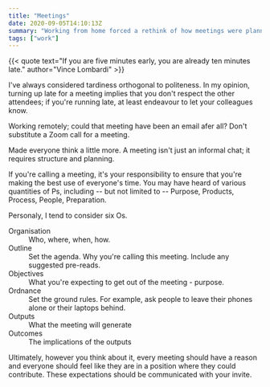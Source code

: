 ```yaml
---
title: "Meetings"
date: 2020-09-05T14:10:13Z
summary: "Working from home forced a rethink of how meetings were planned."
tags: ["work"]
---
```

{{< quote text="If you are five minutes early, you are already ten minutes late." author="Vince Lombardi" >}}

I've always considered tardiness orthogonal to politeness. In my opinion, turning up late for a meeting implies that you don't respect the other attendees; if you're running late, at least endeavour to let your colleagues know.

Working remotely; could that meeting have been an email afer all? Don't substitute a Zoom call for a meeting.

Made everyone think a little more. A meeting isn't just an informal chat; it requires structure and planning.

If you're calling a meeting, it's your responsibility to ensure that you're making the best use of everyone's time. You may have heard of various quantities of Ps, including -- but not limited to -- Purpose, Products, Process, People, Preparation.

Personaly, I tend to consider six Os.

<dl>
    <dt>Organisation</dt>
    <dd>Who, where, when, how.</dd>
    <dt>Outline</dt>
    <dd>Set the agenda. Why you're calling this meeting. Include any suggested pre-reads.</dd>
    <dt>Objectives</dt>
    <dd>What you're expecting to get out of the meeting - purpose.</dd>
    <dt>Ordnance</dt>
    <dd>Set the ground rules. For example, ask people to leave their phones alone or their laptops behind.</dd>
    <dt>Outputs</dt>
    <dd>What the meeting will generate</dd>
    <dt>Outcomes</dt>
    <dd>The implications of the outputs</dd>
</dl>

Ultimately, however you think about it, every meeting should have a reason and everyone should feel like they are in a position where they could contribute. These expectations should be communicated with your invite.

